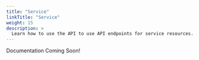 ```yaml
---
title: "Service"
linkTitle: "Service"
weight: 15
description: >
  Learn how to use the API to use API endpoints for service resources.
---
```


Documentation Coming Soon!
